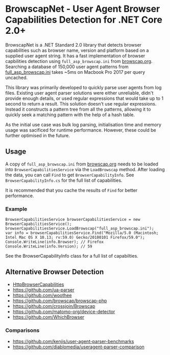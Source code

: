 # BrowscapNet - User Agent Browser Capabilities Detection for .NET Core 2.0+

BrowscapNet is a .NET Standard 2.0 library that detects browser capabilities such as browser name, version and platform based on a supplied user agent string. It has a fast implementation of browser capbilities detection using `full_asp_browscap.ini` from [browscap.org](http://browscap.org). Searching a database of 150,000 user agent patterns from [full_asp_browscap.ini](http://browscap.org/stream?q=Full_BrowsCapINI) takes ~5ms on Macbook Pro 2017 per query uncached.

This library was primarily developed to quickly parse user agents from log files. Existing user agent parser solutions were either unreliable, didn't provide enough details, or used regular expressions that would take up to 1 second to return a result. This solution doesn't use regular expressions. Instead it constructs a pattern tree from all the patterns, allowing it to quickly seek a matching pattern with the help of a hash table.

As the initial use case was bulk log parsing, initialisation time and memory usage was sacificed for runtime performance. However, these could be further optimised in the future.

## Usage

A copy of `full_asp_browscap.ini` from [browscap.org](http://browscap.org) needs to be loaded into `BrowserCapabilitiesService` via the `LoadBrowscap` method. After loading the data, you can call `Find` to get `BrowserCapabilityInfo`. See `BrowserCapabilityInfo.cs` for the full list of capabilities.

It is recommended that you cache the results of `Find` for better performance.

### Example

```
BrowserCapabilitiesService browserCapabilitiesService = new BrowserCapabilitiesService();
browserCapabilitiesService.LoadBrowscap("full_asp_browscap.ini");
var info = browserCapabilitiesService.Find("Mozilla/5.0 (Macintosh; Intel Mac OS X 10.13; rv:59.0) Gecko/20100101 Firefox/59.0");
Console.WriteLine(info.Browser); // Firefox
Console.WriteLine(info.Version); // 59
```

See the BrowserCapabilityInfo class for a full list of capabilties.

## Alternative Browser Detection

* [HttpBrowserCapabilities](https://docs.microsoft.com/en-us/dotnet/api/system.web.httpbrowsercapabilities)
* https://github.com/ua-parser
* https://github.com/woothee
* https://github.com/browscap/browscap-php
* https://github.com/crossjoin/Browscap
* https://github.com/matomo-org/device-detector
* https://github.com/WhichBrowser

### Comparisons

* https://github.com/kenjis/user-agent-parser-benchmarks
* https://github.com/diablomedia/useragent-parser-comparison
